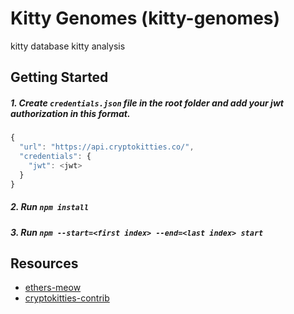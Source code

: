 # Kitty Genomes (kitty-genomes)
kitty database kitty analysis

## Getting Started
##### 1. Create `credentials.json` file in the root folder and add your jwt authorization in this format.
```javascript
{
  "url": "https://api.cryptokitties.co/",
  "credentials": {
    "jwt": <jwt>
  }
}
```
##### 2. Run `npm install`
##### 3. Run `npm --start=<first index> --end=<last index> start`

## Resources
- [ethers-meow](https://github.com/ricmoo/ethers-meow)
- [cryptokitties-contrib](https://www.npmjs.com/package/cryptokitties-contrib)
